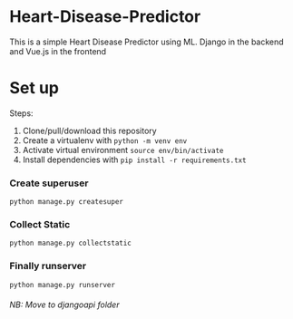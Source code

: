 # Heart-Disease-Predictor
This is a simple Heart Disease Predictor using ML. Django in the backend and Vue.js in the frontend

# Set up
Steps:

1. Clone/pull/download this repository
2. Create a virtualenv with `python -m venv env`
3. Activate virtual environment `source env/bin/activate`
4. Install dependencies with `pip install -r requirements.txt`

### Create superuser
`python manage.py createsuper`

### Collect Static
`python manage.py collectstatic`

### Finally runserver
`python manage.py runserver`

###### NB: Move to djangoapi folder

